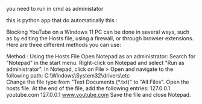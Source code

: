 you need to run in cmd as administator


this is python app that do automatically this :


Blocking YouTube on a Windows 11 PC can be done in several ways, such as by editing the Hosts file, using a firewall, or through browser extensions. Here are three different methods you can use:

Method : Using the Hosts File
Open Notepad as an administrator:
Search for "Notepad" in the start menu.
Right-click on Notepad and select "Run as administrator".
In Notepad, click on File > Open and navigate to the following path:
C:\Windows\System32\drivers\etc\
Change the file type from "Text Documents (*.txt)" to "All Files".
Open the hosts file.
At the end of the file, add the following entries:
127.0.0.1 youtube.com
127.0.0.1 www.youtube.com
Save the file and close Notepad.
